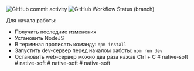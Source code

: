 ![GitHub commit activity](https://img.shields.io/github/commit-activity/m/softmain/sprint-front/vue-migrate?label=COMMITS&style=for-the-badge)
![GitHub Workflow Status (branch)](https://img.shields.io/github/workflow/status/softmain/sprint-front/ci/build?logo=github&style=for-the-badge)

Для начала работы:

- Получить последние изменения
- Установить NodeJS
- В терминал прописать команду: `npm install`
- Запустить dev-сервер перед началом работы: `npm run dev`
- Остановить web-сервер можно два раза нажав Ctrl + C
#   n a t i v e - s o f t  
 #   n a t i v e - s o f t  
 #   n a t i v e - s o f t  
 #   n a t i v e - s o f t  
 